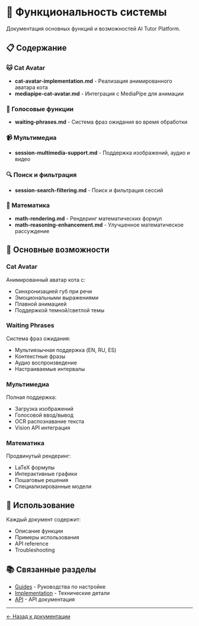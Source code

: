 # 🎯 Функциональность системы

Документация основных функций и возможностей AI Tutor Platform.

## 📋 Содержание

### 🐱 Cat Avatar
- **cat-avatar-implementation.md** - Реализация анимированного аватара кота
- **mediapipe-cat-avatar.md** - Интеграция с MediaPipe для анимации

### 🎤 Голосовые функции
- **waiting-phrases.md** - Система фраз ожидания во время обработки

### 📹 Мультимедиа
- **session-multimedia-support.md** - Поддержка изображений, аудио и видео

### 🔍 Поиск и фильтрация
- **session-search-filtering.md** - Поиск и фильтрация сессий

### 📐 Математика
- **math-rendering.md** - Рендеринг математических формул
- **math-reasoning-enhancement.md** - Улучшенное математическое рассуждение

## 🎨 Основные возможности

### Cat Avatar
Анимированный аватар кота с:
- Синхронизацией губ при речи
- Эмоциональными выражениями
- Плавной анимацией
- Поддержкой темной/светлой темы

### Waiting Phrases
Система фраз ожидания:
- Мультиязычная поддержка (EN, RU, ES)
- Контекстные фразы
- Аудио воспроизведение
- Настраиваемые интервалы

### Мультимедиа
Полная поддержка:
- Загрузка изображений
- Голосовой ввод/вывод
- OCR распознавание текста
- Vision API интеграция

### Математика
Продвинутый рендеринг:
- LaTeX формулы
- Интерактивные графики
- Пошаговые решения
- Специализированные модели

## 🚀 Использование

Каждый документ содержит:
- Описание функции
- Примеры использования
- API reference
- Troubleshooting

## 📚 Связанные разделы

- [Guides](../guides/) - Руководства по настройке
- [Implementation](../implementation/) - Технические детали
- [API](../api/) - API документация

---

[← Назад к документации](../README.md)
